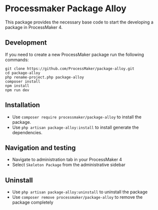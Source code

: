 # Processmaker Package Alloy
This package provides the necessary base code to start the developing a package in ProcessMaker 4.

## Development
If you need to create a new ProcessMaker package run the following commands:

```
git clone https://github.com/ProcessMaker/package-alloy.git
cd package-alloy
php rename-project.php package-alloy
composer install
npm install
npm run dev
```

## Installation
* Use `composer require processmaker/package-alloy` to install the package.
* Use `php artisan package-alloy:install` to install generate the dependencies.

## Navigation and testing
* Navigate to administration tab in your ProcessMaker 4
* Select `Skeleton Package` from the administrative sidebar

## Uninstall
* Use `php artisan package-alloy:uninstall` to uninstall the package
* Use `composer remove processmaker/package-alloy` to remove the package completely
